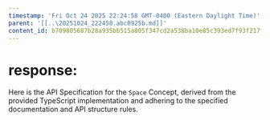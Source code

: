```yaml
---
timestamp: 'Fri Oct 24 2025 22:24:58 GMT-0400 (Eastern Daylight Time)'
parent: '[[..\20251024_222458.abc0925b.md]]'
content_id: b709805687b28a935bb515a805f347cd2a538ba10e85c393ed7f93f217fc1d2a
---
```


# response:

Here is the API Specification for the `Space` Concept, derived from the provided TypeScript implementation and adhering to the specified documentation and API structure rules.
